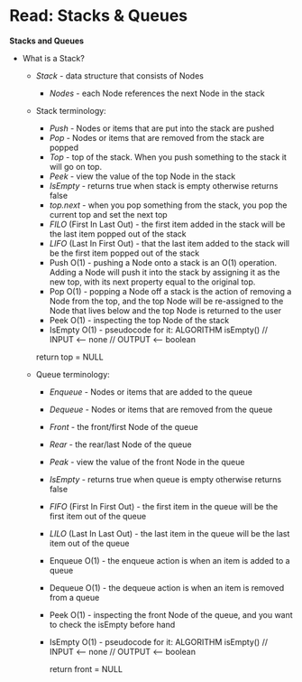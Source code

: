 # Read: Stacks & Queues


**Stacks and Queues**
* What is a Stack?
  - *Stack* - data structure that consists of Nodes
    * *Nodes* - each Node references the next Node in the stack
  - Stack terminology:
    * *Push* - Nodes or items that are put into the stack are pushed
    * *Pop* - Nodes or items that are removed from the stack are popped
    * *Top* - top of the stack. When you push something to the stack it will go on top.
    * *Peek* - view the value of the top Node in the stack
    * *IsEmpty* - returns true when stack is empty otherwise returns false
    * *top.next* -  when you pop something from the stack, you pop the current top and set the next top
    * *FILO* (First In Last Out) - the first item added in the stack will be the last item popped out of the stack
    * *LIFO* (Last In First Out) - that the last item added to the stack will be the first item popped out of the stack
    * Push O(1) - pushing a Node onto a stack is an O(1) operation. Adding a Node will push it into the stack by assigning it as the new top, with its next property equal to the original top.
    * Pop O(1) - popping a Node off a stack is the action of removing a Node from the top, and the top Node will be re-assigned to the Node that lives below and the top Node is returned to the user
    * Peek O(1) - inspecting the top Node of the stack
    * IsEmpty O(1) - pseudocode for it: 
      ALGORITHM isEmpty()
     // INPUT <-- none
     // OUTPUT <-- boolean

     return top = NULL

  - Queue terminology:
    * *Enqueue* - Nodes or items that are added to the queue
    * *Dequeue* - Nodes or items that are removed from the queue
    * *Front* - the front/first Node of the queue
    * *Rear* - the rear/last Node of the queue
    * *Peak* - view the value of the front Node in the queue
    * *IsEmpty* - returns true when queue is empty otherwise returns false
    * *FIFO* (First In First Out) - the first item in the queue will be the first item out of the queue
    * *LILO* (Last In Last Out) - the last item in the queue will be the last item out of the queue
    * Enqueue O(1) - the enqueue action is when an item is added to a queue
    * Dequeue O(1) - the dequeue action is when an item is removed from a queue
    * Peek O(1) - inspecting the front Node of the queue, and you want to check the isEmpty before hand
    * IsEmpty O(1) - pseudocode for it:
      ALGORITHM isEmpty()
      // INPUT <-- none
      // OUTPUT <-- boolean

      return front = NULL

